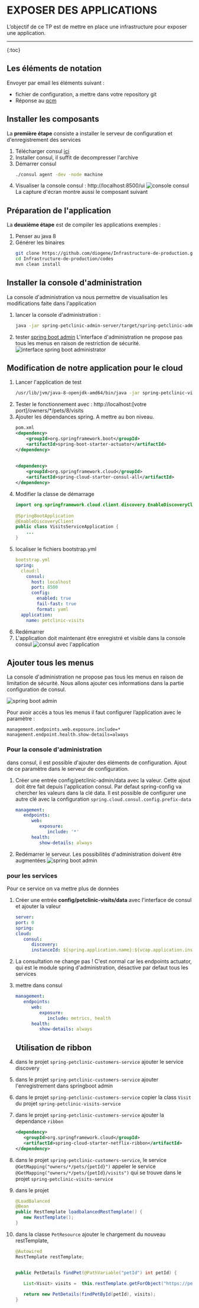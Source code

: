 # EXPOSER DES APPLICATIONS

L’objectif de ce TP est de mettre en place une infrastructure pour exposer une application.

----

{:toc}


## Les éléments de notation
Envoyer par email les éléments suivant : 

* fichier de configuration, a mettre dans votre repository git
* Réponse au [qcm](https://docs.google.com/forms/d/1mZa3mEjxPy7gEFswc6Ok3iAAr79FHaIW_fIWUd7Idsk)

## Installer les composants 

La **première étape** consiste a installer le serveur de configuration et d'enregistrement des services

1. Télécharger consul [ici](https://www.consul.io/downloads.html)
2. Installer consul, il suffit de decompresser l'archive
3. Démarrer consul
   ```bash
   ./consul agent -dev -node machine
   ```
4. Visualiser la console consul : http://localhost:8500/ui
![console consul](./console%20consul.png)
La capture d'écran montre aussi le composant suivant

## Préparation de l'application

La **deuxième étape** est de compiler les applications exemples :

1. Penser au java 8
2. Générer les binaires
   ```bash
   git clone https://github.com/diogene/Infrastructure-de-production.git
   cd Infrastructure-de-production/codes
   mvn clean install
   ```
## Installer la console d'administration
La console d'administration va nous permettre de visualisation les modifications faite dans l'application

1. lancer la console d'administration :
   ```bash
   java -jar spring-petclinic-admin-server/target/spring-petclinic-admin-server-2.0.4.jar
   ```
2. tester [spring boot admin](http://localhost:8080 )
   L'interface d'administration ne propose pas tous les menus en raison de restriction de sécurité.
   ![interface spring boot administrator](./springboot-admin.png)



## Modification de notre application pour le cloud
1. Lancer l'application de test
   ```bash
   /usr/lib/jvm/java-8-openjdk-amd64/bin/java -jar spring-petclinic-visits-service/target/spring-petclinic-visits-service-2.0.4.jar
   ```
2. Tester le fonctionnement avec : http://localhost:[votre port]/owners/*/pets/8/visits
3. Ajouter les dépendances spring. A mettre au bon niveau.
   ```xml 
   pom.xml
   <dependency>
       <groupId>org.springframework.boot</groupId>
       <artifactId>spring-boot-starter-actuator</artifactId>
   </dependency>
    
    
   <dependency>
       <groupId>org.springframework.cloud</groupId>
       <artifactId>spring-cloud-starter-consul-all</artifactId>
   </dependency>
   ```
4. Modifier la classe de démarrage
   ```java
   import org.springframework.cloud.client.discovery.EnableDiscoveryClient;
    
   @SpringBootApplication
   @EnableDiscoveryClient
   public class VisitsServiceApplication {
       ...
   }
   ```
5. localiser le fichiers bootstrap.yml
   ```yml
   bootstrap.yml
   spring:
     cloud:l
       consul:
         host: localhost
         port: 8500
         config:
           enabled: true
           fail-fast: true
           format: yaml
     application:
       name: petclinic-visits
   ```
5. Redémarrer
6. L'application doit maintenant être enregistré et visible dans la console consul
![consul avec l'application](./consul%20ajout%20visit.png)


## Ajouter tous les menus
La console d'administration ne propose pas tous les menus en raison de limitation de sécurité. Nous allons ajouter ces informations dans la partie configuration de consul.

![spring boot admin](./admin%20visit%20secure.png)

Pour avoir accès a tous les menus il faut configurer l’application avec le paramètre : 
   ```properties
   management.endpoints.web.exposure.include=*
   management.endpoint.health.show-details=always
   ```

### Pour la console d'administration

dans consul, il est possible d'ajouter des éléments de configuration. Ajout de ce paramètre dans le serveur de configuration. 

1. Créer une entrée config/petclinic-admin/data avec la valeur. Cette ajout doit être fait depuis l'application consul. Par defaut spring-config va chercher les valeurs dans la clé data. Il est possible de configurer une autre clé avec la configuration `spring.cloud.consul.config.prefix-data`
   ```yml
   management:
      endpoints:
         web:
            exposure:
               include: '*'
         health:
            show-details: always
   ```
2. Redémarrer le serveur. Les possibilités d'administration doivent être augmentées
![spring boot admin](./admin%20visit%20full.png)

### pour les services
Pour ce service on va mettre plus de données

1. Créer une entrée **config/petclinic-visits/data** avec l'interface de consul et ajouter la valeur
   ```yml
   server:
   port: 0
   spring:
   cloud:
      consul:
         discovery:
         instanceId: ${spring.application.name}:${vcap.application.instance_id:${spring.application.instance_id:${random.value}}}
   ```
2. La consultation ne change pas ! C'est normal car les endpoints actuator, qui est le module spring d'administration, désactive par defaut tous les services
3. mettre dans consul
   ```yml
   management:
      endpoints:
         web:
            exposure:
               include: metrics, health
         health:
            show-details: always
   ```


   ## Utilisation de ribbon

1. dans le projet `spring-petclinic-customers-service` ajouter le service discovery
2. dans le projet `spring-petclinic-customers-service` ajouter l'enregistrement dans springboot admin
3. dans le projet `spring-petclinic-customers-service` copier la class `Visit`  du projet `spring-petclinic-visits-service`
4. dans le projet `spring-petclinic-customers-service` ajouter la dependance `ribbon` 
   ```xml
   <dependency>
      <groupId>org.springframework.cloud</groupId>
      <artifactId>spring-cloud-starter-netflix-ribbon</artifactId>
   </dependency>
   ```
5. dans le projet `spring-petclinic-customers-service`, le service `@GetMapping("owners/*/pets/{petId}")` appeler le service `@GetMapping("owners/*/pets/{petId}/visits")` qui se trouve dans le projet `spring-petclinic-visits-service`
6. dans le projet 

   ```java
   @LoadBalanced
   @Bean
   public RestTemplate loadbalancedRestTemplate() {
      new RestTemplate();
   }
   ```

7. dans la classe `PetResource` ajouter le chargement du nouveau restTemplate,
   ```java
   @Autowired
   RestTemplate restTemplate;


   public PetDetails findPet(@PathVariable("petId") int petId) {
      
      List<Visit> visits =  this.restTemplate.getForObject("https://petclinic-visits/owners/*/pets/" + petId, String.class);

      return new PetDetails(findPetById(petId), visits);
   }
   ```
